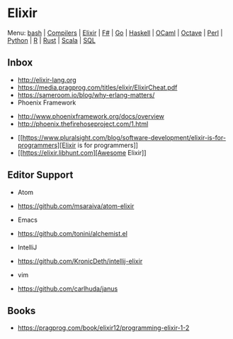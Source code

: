 # Elixir

Menu: [bash](bash.md) | [Compilers](compilers.ms) | [Elixir](elixir.md) |  [F#](fsharp.ms) | [Go](go.md) | [Haskell](haskell.md) | [OCaml](ocaml.md) | [Octave](octave.md) | [Perl](perl.org) | [Python](python.md) | [R](r.md) | [Rust](rust.md) | [Scala](scala.md)  | [SQL](sql.md)

## Inbox

+ http://elixir-lang.org
+ https://media.pragprog.com/titles/elixir/ElixirCheat.pdf
+ https://sameroom.io/blog/why-erlang-matters/
+ Phoenix Framework
 - http://www.phoenixframework.org/docs/overview
 - http://phoenix.thefirehoseproject.com/1.html
+ [[https://www.pluralsight.com/blog/software-development/elixir-is-for-programmers][Elixir is for programmers]]
+ [[https://elixir.libhunt.com][Awesome Elixir]]

## Editor Support
+ Atom
 - https://github.com/msaraiva/atom-elixir
+ Emacs
 - https://github.com/tonini/alchemist.el
+ IntelliJ
 - https://github.com/KronicDeth/intellij-elixir
+ vim
 - https://github.com/carlhuda/janus

## Books
+ https://pragprog.com/book/elixir12/programming-elixir-1-2
